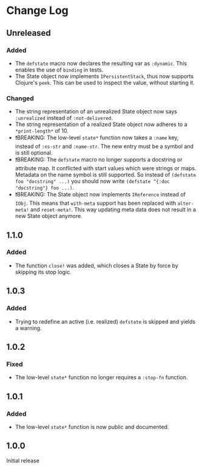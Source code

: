 # Change Log

## Unreleased

### Added

- The `defstate` macro now declares the resulting var as `:dynamic`. This enables the use of `binding` in tests.
- The State object now implements `IPersistentStack`, thus now supports Clojure's `peek`. This can be used to inspect the value, without starting it.

### Changed

- The string representation of an unrealized State object now says `:unrealized` instead of `:not-delivered`.
- The string representation of a realized State object now adheres to a `*print-length*` of 10.
- ❗️BREAKING: The low-level `state*` function now takes a `:name` key, instead of `:ns-str` and `:name-str`. The new entry must be a symbol and is still optional.
- ❗️BREAKING: The `defstate` macro no longer supports a docstring or attribute map. It conflicted with start values which were strings or maps. Metadata on the name symbol is still supported. So instead of `(defstate foo "docstring" ...)` you should now write `(defstate ^{:doc "docstring"} foo ...)`.
- ❗️BREAKING: The State object now implements `IReference` instead of `IObj`. This means that `with-meta` support has been replaced with `alter-meta!` and `reset-meta!`. This way updating meta data does not result in a new State object anymore.

## 1.1.0

### Added

- The function `close!` was added, which closes a State by force by skipping its stop logic.


## 1.0.3

### Added

- Trying to redefine an active (i.e. realized) `defstate` is skipped and yields a warning.


## 1.0.2

### Fixed

- The low-level `state*` function no longer requires a `:stop-fn` function.


## 1.0.1

### Added

- The low-level `state*` function is now public and documented.


## 1.0.0

Initial release
